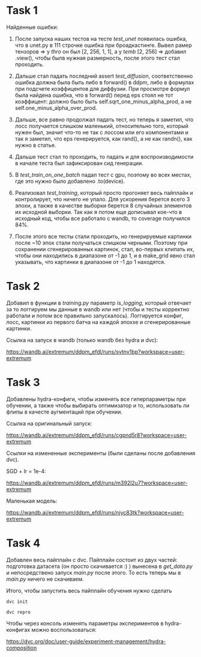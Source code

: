 # Task 1
Найденные ошибки:

1) После запуска наших тестов на тесте *test_unet* появилась ошибка, что в
unet.py в 111 строчке ошибка при броадкастинге. Вывел рамер тензоров =>
у *thro* он был [2, 256, 1, 1], а у *temb* [2, 256] => добавил .view(),
чтобы былв нужная размерность, после этого тест стал проходить.

2) Дальше стал падать последний assert *test_diffusion*,
 соответственно ошибка должна была быть либо в forward() в ddpm, либо
 в формулах при подсчете коэффицентов для диффузии. При просмотре формул
 была найдена ошибка, что в forward() перед eps стоял не тот коэффицент:
 должно было быть self.sqrt_one_minus_alpha_prod, а не self.one_minus_alpha_over_prod.
 
 3) Дальше, все равно продолжал падать тест, но теперь я заметил, что 
 лосс получается слишком маленький, относительно того, который нужен был,
 значит что-то не так с лоссом или его компонентами и так я заметил, что 
 eps генерируется, как rand(), а не как randn(), как нужно в статье.
 
 4) Дальше тест стал то проходить, то падать и для воспроизводимости
 в начале теста был зафиксирован сид генерации.
 
 5) В *test_train_on_one_batch* падал тест с gpu, 
 поэтому во всех местах, где это нужно было добавлено 
 .to(device). 
 
 6) Реализовал *test_training*, который просто прогоняет весь пайплайн и
 контролирует, что ничего не упало. Для ускорения берется всего 3 эпохи,
 а также в качестве выборки берется 8 случайных элементов их исходной
 выборки. Так как 
 я потом еще дописывал кое-что в исходный код, чтобы
 все работало с wandb, то
 coverage получился 84%.
 
 7) После этого все тесты стали проходить, но генерируемые 
 картинки после ~10 эпох стали получаться слишком черными.
 Поэтому при сохранении сгенерированных картинок, стал,
 во-первых клипать их, чтобы они находились в диапазоне
 от -1 до 1, и в make_grid явно стал указывать, что
 картинки в диапазоне от -1 до 1 находятся.
 

# Task 2

Добавил в функции в *training.py* параметр *is_logging*, который отвечает
за то логгируем мы данные в wandb или нет (чтобы и тесты корректно работали и
потом все правильно запускалось). Логгируется конфиг, лосс, картинки
из первого батча на каждой эпоххе и сгенерированные картинки.

Ссылка на запуск в wandb (только wandb без hydra и dvc):

https://wandb.ai/extremum/ddpm_efdl/runs/sytnv1bp?workspace=user-extremum

# Task 3

Добавлены hydra-конфиги, чтобы изменять все гиперпараметры при обучении, а
также чтобы выбирать оптимизатор и то, использовать ли флипы в качесте
 аугментаций при обучении.  

Ссылка на оригинальный запуск:

https://wandb.ai/extremum/ddpm_efdl/runs/cgpnd5r8?workspace=user-extremum

Ссылки на измененные эксперименты (были сделаны после добавления dvc).

SGD + lr = 1e-4:

https://wandb.ai/extremum/ddpm_efdl/runs/m392l2u7?workspace=user-extremum

Маленькая модель:

https://wandb.ai/extremum/ddpm_efdl/runs/njyc83tk?workspace=user-extremum



# Task 4

Добавлен весь пайплайн с dvc. Пайплайн состоит из двух частей: подготовка 
датасета (он просто скачивается :) ) вынесена в *get_data.py* и 
непосредствено запуск *main.py* после этого. То есть теперь мы в *main.py*
ничего не скачиваем. 

Итого, чтобы запустить весь пайплайн обучения нужно сделать

```
dvc init

dvc repro
```

Чтобы через консоль изменять параметры экспериментов в hydra-конфигах можно
воспользоваться:

https://dvc.org/doc/user-guide/experiment-management/hydra-composition
  
